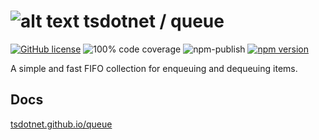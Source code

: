 # ![alt text](https://avatars1.githubusercontent.com/u/64487547?s=30 "tsdotnet") tsdotnet / queue

[![GitHub license](https://img.shields.io/badge/license-MIT-blue.svg?style=flat-square)](https://github.com/tsdotnet/queue/blob/master/LICENSE)
![100% code coverage](https://img.shields.io/badge/coverage-100%25-green)
![npm-publish](https://github.com/tsdotnet/queue/workflows/npm-publish/badge.svg)
[![npm version](https://img.shields.io/npm/v/@tsdotnet/queue.svg?style=flat-square)](https://www.npmjs.com/package/@tsdotnet/queue)

A simple and fast FIFO collection for enqueuing and dequeuing items.

## Docs

[tsdotnet.github.io/queue](https://tsdotnet.github.io/queue/classes/queue.default.html)
